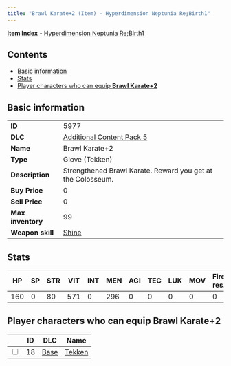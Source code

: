 ```yaml
---
title: "Brawl Karate+2 (Item) - Hyperdimension Neptunia Re;Birth1"
---
```


[**Item Index**](/neptunia/rb1/item/index.html) - [Hyperdimension Neptunia Re;Birth1](/neptunia/rb1)

## Contents

- [Basic information](#basic-information)
- [Stats](#stats)
- [Player characters who can equip **Brawl Karate+2**](#player-characters-who-can-equip-brawl-karate-2)

## Basic information

|   |   |
| -- | -- |
| **ID** | 5977 |
| **DLC** | [Additional Content Pack 5](/neptunia/rb1/dlc/14-pack5.html) |
| **Name** | Brawl Karate+2 |
| **Type** | Glove (Tekken) |
| **Description** | Strengthened Brawl Karate. Reward you get at the Colosseum. |
| **Buy Price** | 0 |
| **Sell Price** | 0 |
| **Max inventory** | 99 |
| **Weapon skill** | [Shine](/neptunia/rb1/skill/9-3001-shine.html) |

## Stats

| HP | SP | STR | VIT | INT | MEN | AGI | TEC | LUK | MOV | Fire res. | Ice res. | Wind res. | Lightning res. |
| -- | -- | --- | --- | --- | --- | --- | --- | --- | --- | --------- | -------- | --------- | -------------- |
| 160 | 0 | 80 | 571 | 0 | 296 | 0 | 0 | 0 | 0 | 0 | 0 | 0 | 0 |

## Player characters who can equip **Brawl Karate+2**

|    | ID | DLC | Name |
| -- | -- | --- | ---- |
| <input type="checkbox" id="rb1-player-1-18" class="trackbox" /> | 18 | [Base](/neptunia/rb1/dlc/1-base.html) | [Tekken](/neptunia/rb1/player/1-18-tekken.html) |